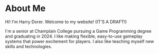 # About Me
Hi! I'm Harry Dorer.  Welcome to my website!  (IT'S A DRAFT!)

I'm a senior at Champlain College pursuing a Game Programming degree and graduating in 2024.  I like making flexible, easy-to-use gameplay systems that power excitement for players.  I also like teaching myself new skills and technologies.